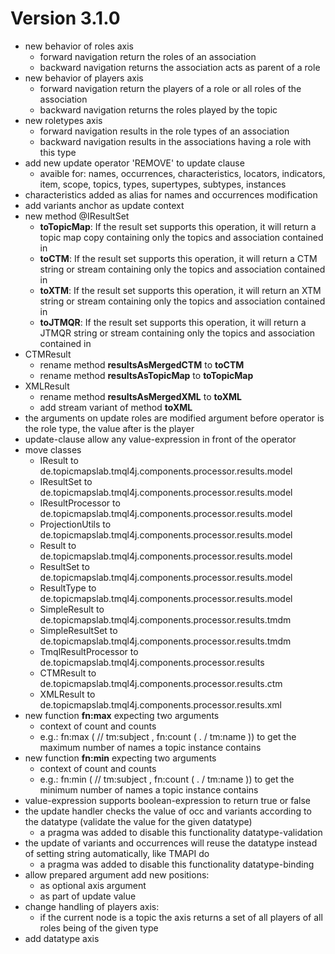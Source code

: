 # Version 3.1.0 #

  * new behavior of roles axis
    * forward navigation return the roles of an association
    * backward navigation returns the association acts as parent of a role
  * new behavior of players axis
    * forward navigation return the players of a role or all roles of the association
    * backward navigation returns the roles played by the topic
  * new roletypes axis
    * forward navigation results in the role types of an association
    * backward navigation results in the associations having a role with this type
  * add new update operator 'REMOVE' to update clause
    * avaible for: names, occurrences, characteristics, locators, indicators, item, scope, topics, types, supertypes, subtypes, instances
  * characteristics added as alias for names and occurrences modification
  * add variants anchor as update context
  * new method @IResultSet
    * **toTopicMap**: If the result set supports this operation, it will return a topic map copy containing only the topics and association contained in
    * **toCTM**: If the result set supports this operation, it will return a CTM string or stream containing only the topics and association contained in
    * **toXTM**: If the result set supports this operation, it will return an XTM string or stream containing only the topics and association contained in
    * **toJTMQR**: If the result set supports this operation, it will return a JTMQR string or stream containing only the topics and association contained in
  * CTMResult
    * rename method **resultsAsMergedCTM** to **toCTM**
    * rename method **resultsAsTopicMap** to **toTopicMap**
  * XMLResult
    * rename method **resultsAsMergedXML** to **toXML**
    * add stream variant of method **toXML**
  * the arguments on update roles are modified argument before operator is the role type, the value after is the player
  * update-clause allow any value-expression in front of the operator
  * move classes
    * IResult to de.topicmapslab.tmql4j.components.processor.results.model
    * IResultSet to de.topicmapslab.tmql4j.components.processor.results.model
    * IResultProcessor to de.topicmapslab.tmql4j.components.processor.results.model
    * ProjectionUtils to de.topicmapslab.tmql4j.components.processor.results.model
    * Result to de.topicmapslab.tmql4j.components.processor.results.model
    * ResultSet to de.topicmapslab.tmql4j.components.processor.results.model
    * ResultType to de.topicmapslab.tmql4j.components.processor.results.model
    * SimpleResult to de.topicmapslab.tmql4j.components.processor.results.tmdm
    * SimpleResultSet to de.topicmapslab.tmql4j.components.processor.results.tmdm
    * TmqlResultProcessor to de.topicmapslab.tmql4j.components.processor.results
    * CTMResult to de.topicmapslab.tmql4j.components.processor.results.ctm
    * XMLResult to de.topicmapslab.tmql4j.components.processor.results.xml
  * new function **fn:max** expecting two arguments
    * context of count and counts
    * e.g.: fn:max ( // tm:subject , fn:count ( . / tm:name )) to get the maximum number of names a topic instance contains
  * new function **fn:min** expecting two arguments
    * context of count and counts
    * e.g.: fn:min ( // tm:subject , fn:count ( . / tm:name )) to get the minimum number of names a topic instance contains
  * value-expression supports boolean-expression to return true or false
  * the update handler checks the value of occ and variants according to the datatype (validate the value for the given datatype)
    * a pragma was added to disable this functionality datatype-validation
  * the update of variants and occurrences will reuse the datatype instead of setting string automatically, like TMAPI do
    * a pragma was added to disable this functionality datatype-binding
  * allow prepared argument add new positions:
    * as optional axis argument
    * as part of update value
  * change handling of players axis:
    * if the current node is a topic the axis returns a set of all players of all roles being of the given type
  * add datatype axis